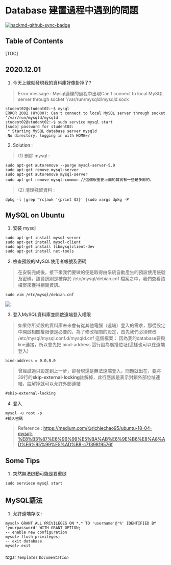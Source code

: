 
Database 建置過程中遇到的問題
===


[![hackmd-github-sync-badge](https://hackmd.io/ya1j_sHuT9eWIMde7A2ipg/badge)](https://hackmd.io/ya1j_sHuT9eWIMde7A2ipg)


## Table of Contents

[TOC]

## 2020.12.01

1. 今天上線就發現我的資料庫好像掛掉了?
> Error message : Mysql連線的過程中出現Can't connect to local MySQL server through socket '/var/run/mysqld/mysqld.sock

```gherkin=
student02@student02:~$ mysql
ERROR 2002 (HY000): Can't connect to local MySQL server through socket '/var/run/mysqld/mysqld
student02@student02:~$ sudo service mysql start
[sudo] password for student02:
 * Starting MySQL database server mysqld                                        
 No directory, logging in with HOME=/
```

2. Solution : 
> (1) 刪除 mysql : 
```gherkin=
sudo apt-get autoremove --purge mysql-server-5.0
sudo apt-get remove mysql-server
sudo apt-get autoremove mysql-server
sudo apt-get remove mysql-common //這個很重要上面的其實有一些是多餘的。
```
> (2) 清理殘留資料 :
```gherkin=
dpkg -l |grep ^rc|awk '{print $2}' |sudo xargs dpkg -P
``` 


## MySQL on Ubuntu

1. 安裝 mysql
```gherkin=
sudo apt-get install mysql-server
sudo apt-get install mysql-client
sudo apt-get install libmysqlclient-dev
sudo apt-get install net-tools
```
2. 檢查預設的MySQL使用者帳號及密碼
> 在安裝完成後，接下來我們要做的便是取得由系統自動產生的預設使用帳號及密碼，該資訊則是被存於 /etc/mysql/debian.cnf 檔案之中，我們查看該檔案來獲得相關資訊。
```gherkin=
sudo vim /etc/mysql/debian.cnf
```
![](https://i.imgur.com/2oC2Loc.png)

3. 登入MySQL資料庫並開啟遠端登入權限
> 如果你所架設的資料庫未來會有從其他電腦（遠端）登入的需求，那從設定中開啟相關權限便是必要的，為了修改相關的設定，首先我們必須修改 /etc/mysql/mysql.conf.d/mysqld.cnf 這個檔案：
> 因為我的database要與line連接，所以會先把 bind-address 這行設為廣播位址(這樣也可以在遠端登入)
```gherkin=
bind-address = 0.0.0.0
```
> 曾經試過只設定到上一步，卻發現還是無法遠端登入，問題就出在，要將39行的**skip-external-locking**註解掉，此行應該是表示封鎖外部位址連結，註解掉就可以允許外部連結
```gherkin=
#skip-external-locking
```
4. 登入
```gherkin=
mysql -u root -p
#輸入密碼
```
> Reference : https://medium.com/@richiechao95/ubuntu-18-04-mysql-%E8%B3%87%E6%96%99%E5%BA%AB%E6%9E%B6%E8%A8%AD%E6%95%99%E5%AD%B8-c7139819576f


## Some Tips

1. 突然無法啟動可能是要重啟
```gherkin=
sudo serviece mysql start
```

## MySQL語法
1. 允許遠端存取 : 
```gherkin=
mysql> GRANT ALL PRIVILEGES ON *.* TO 'username'@'%' IDENTIFIED BY 'yourpassword' WITH GRANT OPTION;
-- enable new configuration
mysql> flush privileges;
-- exit database
mysql> exit
```
###### tags: `Templates` `Documentation`
